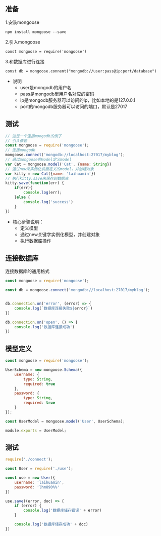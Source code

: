 ## 准备

1.安装mongoose

`npm install mongoose --save`

2.引入mongoose

`const mongoose = require('mongoose')`

3.和数据库进行连接

`const db = mongoose.connent("mongodb://user:pass@ip:port/database")`

- 说明
    - user是mongodb的用户名
    - pass是mongodb里用户名对应的密码
    - ip是mongodb服务器可以访问的ip，比如本地的是127.0.0.1
    - port的mongodb服务器可以访问的端口，默认是27017


## 测试

```js
// 这是一个连接mongodb的例子
// 引入依赖
const mongoose = require('mongoose');
// 连接mongodb
mongoose.connect('mongodb://localhost:27017/myblog');
// 通过mongoose的model定义model
var Cat = mongoose.model('Cat', {name: String})
// 通过new来实例化前面定义的model，并创建对象
var kitty = new Cat({name: 'laihuamin'})
// 执行kitty.save来保存到数据库
kitty.save(function(err) {
    if(err){
        console.log(err);
    }else {
        console.log('success')
    }
})
```
- 核心步骤说明：
    - 定义模型
    - 通过new关键字实例化模型，并创建对象
    - 执行数据库操作


## 连接数据库

连接数据库的通用格式

```js
const mongoose = require('mongoose');

const db = mongoose.connect('mongodb://localhost:27017/myblog');


db.connection.on('error', (error) => {
    console.log(`数据库连接失败${error}`)
})

db.connection.on('open', () => {
    console.log('数据库连接成功')
})
```

## 模型定义

```js
const mongoose = require('mongoose');

UserSchema = new mongoose.Schema({
    username: {
        type: String,
        required: true
    },
    password: {
        type: String,
        required: true
    }
});

const UserModel = mongoose.model('User', UserSchema);

module.exports = UserModel;
```

## 测试

```js
require('./connect');

const User = require('./use');

const use = new User({
    username: 'laihuamin',
    password: 'lhm890%%'
})

use.save((error, doc) => {
    if (error) {
        console.log('数据库储存错误' + error)
    }

    console.log('数据库储存成功' + doc)
})
```